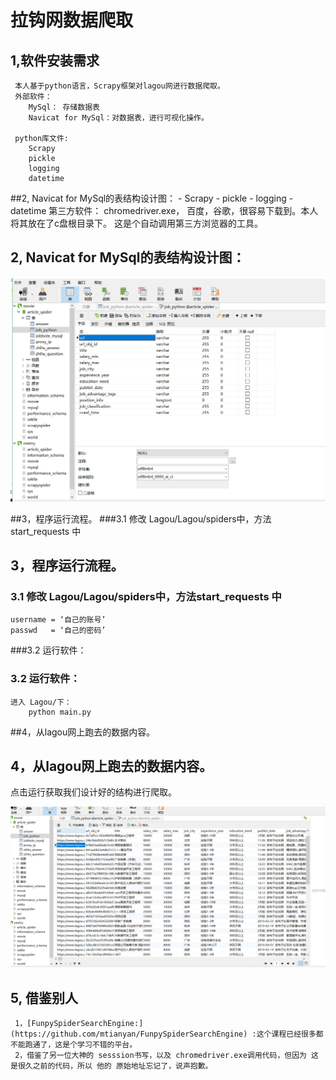 # 拉钩网数据爬取

## 1,软件安装需求
	 本人基于python语言，Scrapy框架对lagou网进行数据爬取。
	 外部软件：
		MySql： 存储数据表
        Navicat for MySql：对数据表，进行可视化操作。

     python库文件:
	    Scrapy
		pickle
		logging
		datetime
##2, Navicat for MySql的表结构设计图：
	    - Scrapy
	    - pickle
	    - logging
	    - datetime
     第三方软件：
        chromedriver.exe， 百度，谷歌，很容易下载到。本人将其放在了c盘根目录下。
	这是个自动调用第三方浏览器的工具。

## 2, Navicat for MySql的表结构设计图：

  ![mysql结构设计图](Lagou/images/sqlStruct.png)

##3，程序运行流程。
###3.1 修改 Lagou/Lagou/spiders中，方法start_requests 中
## 3，程序运行流程。
### 3.1 修改 Lagou/Lagou/spiders中，方法start_requests 中
	username = ‘自己的账号’
	passwd   = ‘自己的密码’
###3.2 运行软件：
### 3.2 运行软件：
	进入 Lagou/下：
		python main.py


##4，从lagou网上跑去的数据内容。
## 4，从lagou网上跑去的数据内容。
   点击运行获取我们设计好的结构进行爬取。

   ![mysql爬取数据后的内容](Lagou/images/sqlStore.png)
   
## 5, 借鉴别人
     1，[FunpySpiderSearchEngine:](https://github.com/mtianyan/FunpySpiderSearchEngine) :这个课程已经很多都不能跑通了，这是个学习不错的平台。
     2，借鉴了另一位大神的 sesssion书写，以及 chromedriver.exe调用代码，但因为 这是很久之前的代码，所以 他的 原始地址忘记了，说声抱歉。
